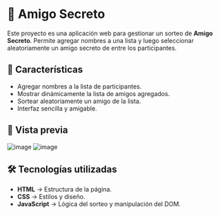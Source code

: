 # 🎁 Amigo Secreto

Este proyecto es una aplicación web para gestionar un sorteo de **Amigo Secreto**. Permite agregar nombres a una lista y luego seleccionar aleatoriamente un amigo secreto de entre los participantes.

## 🚀 Características

- Agregar nombres a la lista de participantes.
- Mostrar dinámicamente la lista de amigos agregados.
- Sortear aleatoriamente un amigo de la lista.
- Interfaz sencilla y amigable.

## 📸 Vista previa


![image](https://github.com/user-attachments/assets/64b9b863-eb8c-4eab-8424-8fabda3ca466)
![image](https://github.com/user-attachments/assets/f1ecd274-56b6-4b95-985f-d9f90d4b2757)





## 🛠️ Tecnologías utilizadas

- **HTML** → Estructura de la página.
- **CSS** → Estilos y diseño.
- **JavaScript** → Lógica del sorteo y manipulación del DOM.



